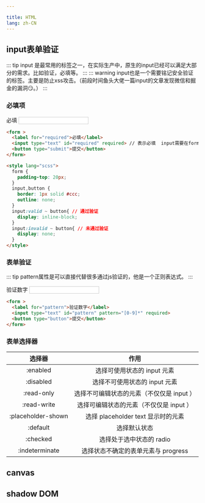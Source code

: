 ```yaml
---

title: HTML
lang: zh-CN
---
```


## input表单验证

::: tip
input 是最常用的标签之一，在实际生产中，原生的input已经可以满足大部分的需求。比如验证，必填等。
:::
::: warning
input也是一个需要铭记安全验证的标签。主要是防止xss攻击。（前段时间鱼头大佬一篇input的文章发现微信和掘金的漏洞:smirk:。）
:::

### 必填项

<form >
  <label for="required">必填</label>
  <input type="text" id="required" required>
  <button type="submit">提交</button>
</form>


```html {3,15,18}
<form >
  <label for="required">必填</label>
  <input type="text" id="required" required> // 表示必填  input需要在form标签里才有作用。
  <button type="submit">提交</button>
</form>

<style lang="scss">
  form {
    padding-top: 20px;
  }
  input,button {
    border: 1px solid #ccc;
    outline: none;
  }
  input:valid ~ button{ // 通过验证
    display: inline-block;
  }
  input:invalid ~ button{ // 未通过验证
    display: none;
  }
</style>
```

<style lang="scss">
  input,button {
    border: 1px solid #ccc;
    outline: none;
  }
  input:valid ~ button{
    display: inline-block;
  }
  input:invalid ~ button{
    display: none;
  }
</style>


### 表单验证

::: tip
pattern属性是可以直接代替很多通过js验证的，他是一个正则表达式。
:::
<form >
  <label for="pattern">验证数字</label>
  <input type="text" id="pattern" pattern="[0-9]*" required>
  <button type="button">提交</button>
</form>

```html {3}
<form >
  <label for="pattern">验证数字</label>
  <input type="text" id="pattern" pattern="[0-9]*" required>
  <button type="button">提交</button>
</form>
```

### 表单选择器

| 选择器           | 作用           
| :-------------: |:-------------:
| :enabled        | 选择可使用状态的 input 元素
| :disabled       | 选择不可使用状态的 input 元素     
| :read-only      | 选择不可编辑状态的元素（不仅仅是 input ）
| :read-write     | 选择可编辑状态的元素（不仅仅是 input ）
| :placeholder-shown    | 选择 placeholder text 显示时的元素
| :default        | 选择默认状态
| :checked        | 选择处于选中状态的 radio
| :indeterminate  | 选择状态不确定的表单元素与 progress



## canvas

## shadow DOM